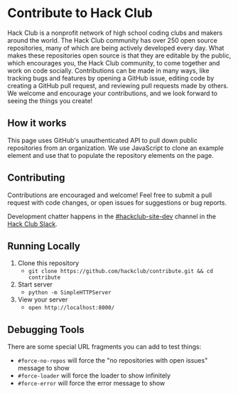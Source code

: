# Contribute to Hack Club

Hack Club is a nonprofit network of high school coding clubs and makers around the world. The Hack Club community has over 250 open source repositories, many of which are being actively developed every day. What makes these repositories open source is that they are editable by the public, which encourages you, the Hack Club community, to come together and work on code socially. Contributions can be made in many ways, like tracking bugs and features by opening a GitHub issue, editing code by creating a GitHub pull request, and reviewing pull requests made by others. We welcome and encourage your contributions, and we look forward to seeing the things you create!

## How it works

This page uses GitHub's unauthenticated API to pull down public repositories from an organization. We use JavaScript to clone an example element and use that to populate the repository elements on the page.

## Contributing

Contributions are encouraged and welcome! Feel free to submit a pull request with code changes, or open issues for suggestions or bug reports.

Development chatter happens in the [#hackclub-site-dev](https://app.slack.com/client/T0266FRGM/C036BTDGP43) channel in the [Hack Club Slack](https://hackclub.com/slack/).

## Running Locally

1. Clone this repository
   - `git clone https://github.com/hackclub/contribute.git && cd contribute`
1. Start server
   - `python -m SimpleHTTPServer`
1. View your server
   - `open http://localhost:8000/`

## Debugging Tools

There are some special URL fragments you can add to test things:

* `#force-no-repos` will force the "no repositories with open issues" message to show
* `#force-loader` will force the loader to show infinitely
* `#force-error` will force the error message to show
